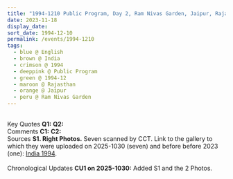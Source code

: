 ```yaml
---
title: "1994-1210 Public Program, Day 2, Ram Nivas Garden, Jaipur, Rajasthan, India"
date: 2023-11-18
display_date: 
sort_date: 1994-12-10
permalink: /events/1994-1210
tags:
  - blue @ English
  - brown @ India
  - crimson @ 1994
  - deeppink @ Public Program
  - green @ 1994-12
  - maroon @ Rajasthan
  - orange @ Jaipur
  - peru @ Ram Nivas Garden
---
```


<br>

<wave-list>
  <list-title color="DarkSeaGreen" width="55">Key Quotes</list-title>
  <list-item color="BlanchedAlmond" width="280"><b>Q1:</b> <i></i></list-item>
  <list-item color="Lavender" width="280"><b>Q2:</b> <i></i></list-item>
</wave-list>

<br>

<wave-list>
  <list-title color="DarkSeaGreen" width="55">Comments</list-title>
  <list-item color="BlanchedAlmond" width="280"><b>C1:</b> <i></i></list-item>
  <list-item color="Lavender" width="280"><b>C2:</b> <i></i></list-item>
</wave-list>

<br>

<wave-list>
  <list-title color="DarkSeaGreen" width="40">Sources</list-title>
  <list-item color="BlanchedAlmond"  width="280"><b>S1. Right Photos.</b> Seven scanned by CCT. Link to the gallery to which they were uploaded on 2025-1030 (seven) and before before 2023 (one): <a href="https://eternalmoments.smugmug.com/Countries/India/1994">India 1994</a>.</list-item>
</wave-list>

<div style="text-align: center"><img src="" /></div>

<div style="text-align: center"><img src="" /></div>

<br>

<wave-list>
  <list-title color="DarkSeaGreen" width="110">Chronological Updates</list-title>
  <list-item color="BlanchedAlmond" width="280"><b>CU1 on 2025-1030:</b> Added S1 and the 2 Photos.</font></a></list-item>
</wave-list>
